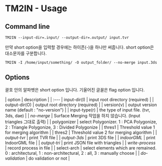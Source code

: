 # TM2IN - Usage

## Command line

```commandline
TM2IN --input-dir=.input/ --output-dir=.output/ input.tvr
```

만약 short option을 입력할 경우에는 하이픈(-)을 하나만 써줍니다. short option은 대소문자를 구분합니다.

```commandline
TM2IN -I /home/input/something/ -O output_folder/ --no-merge input.3ds 
```
## Options

괄호 안의 알파벳은 short option 입니다.
기울어진 글꼴은 flag option 입니다.

| option | description |
| :---
| input-dir(I) | input root directory (required) |
| output-dir(O) | output root directory (required) |
| version(v) | output version name (default : "no-version") |
| input-type(r) | the type of input file. (tvr, 3ds, dae) |
| *no-merge* | Surface Merging 작업을 하지 않습니다. (Input triangles 그대로 출력) |
| polygonizer | select Polygonizer. 1 : PCA Polygonize, 2 : Triangle Polygonize, 3 : Divided Polygonize |
| thres1 | Threshold value 1 for merging algorithm |
| thres2 | Threshold value 2 for merging algorithm |
| *output-tvr* | print TVR file |
| *output-3ds* | print 3DS file |
| *indoorGML* | print IndoorGML file |
| *output-tri* | print JSON file with triangles |
| *write-process* | record process in file  |
| select-arch | select elements which are remained. 0 : architectural, 1 : non-architectural, 2 : all, 3 : manually choose |
| *do-validation* | do validation or not  |
